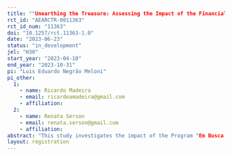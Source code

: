 ```yaml
---
title: ""Unearthing the Treasure: Assessing the Impact of the Financial, Fiscal and Civic Education Program in Brazilian Public Schools""
rct_id: "AEARCTR-0011363"
rct_id_num: "11363"
doi: "10.1257/rct.11363-1.0"
date: "2023-06-23"
status: "in_development"
jel: "H30"
start_year: "2023-04-10"
end_year: "2023-10-31"
pi: "Luis Eduardo Negrão Meloni"
pi_other:
  1:
    - name: Ricardo Madeira
    - email: ricardoamadeira@gmail.com
    - affiliation: 
  2:
    - name: Renata Serson
    - email: renata.serson@gmail.com
    - affiliation: 
abstract: "This study investigates the impact of the Program "Em Busca do Tesouro" in promoting financial, fiscal, and civic education in elementary schools in the Federal District, Brazil. Developed by the National Treasury Team in partnership with the Maurício de Souza Institute, the program presents concepts related to financial decisions, public administration, and the relationship between the civic population and the government through comics with popular characters from Turma da Mônica (a famous national cartoon created by Maurício de Souza). The program is aimed at 4th and 5th-grade students, and its pilot is being conducted in a selected group of schools, in which students in the target age group will be exposed to program materials and involved in classroom activities. After the intervention, students will answer a questionnaire to assess the impact on their knowledge, attitudes, and behaviors related to fiscal, financial, and civic education. Expected results include increased students' understanding of the concepts covered. possible changes in their attitudes and habits regarding savings and other financial issues, a higher understanding and appreciation of public goods, and more active behavior regarding authority's accountability."
layout: registration
---
```


